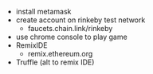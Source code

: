 * install metamask
* create account on rinkeby test network
    * faucets.chain.link/rinkeby
* use chrome console to play game
* RemixIDE
    * remix.ethereum.org
* Truffle (alt to remix IDE)